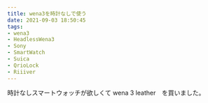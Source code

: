 ```yaml
---
title: wena3を時計なしで使う
date: 2021-09-03 18:50:45
tags:
- wena3
- HeadlessWena3
- Sony
- SmartWatch
- Suica
- QrioLock
- Riiiver
---
```


時計なしスマートウォッチが欲しくて wena 3 leather　を買いました。
